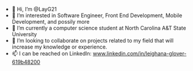 - 👋 Hi, I’m @LayG21 
- 👀 I’m interested in Software Engineer, Front End Development, Mobile Development, and possily more
- 🌱 I’m currently a computer science student at North Carolina A&T State University
- 💞️ I’m looking to collaborate on projects related to my field that will increase my knowledge or experience.
- 📫 I can be reached on Linkedln: www.linkedin.com/in/leighana-glover-619b48200 

